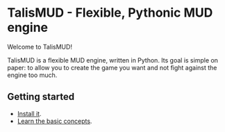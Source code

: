 # TalisMUD - Flexible, Pythonic MUD engine

Welcome to TalisMUD!

TalisMUD is a flexible MUD engine, written in Python.  Its goal is simple on paper: to allow you to create the game you want and not fight against the engine too much.

## Getting started

* [Install it](install.md).
* [Learn the basic concepts](basics.md).
